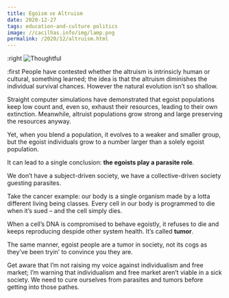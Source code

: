```yaml
---
title: Egoism 𝑣𝑠 Altruism
date: 2020-12-27
tags: education-and-culture politics
image: //cacilhas.info/img/lamp.png
permalink: /2020/12/altruism.html
---
```

[image]: {{{image}}}

:right ![Thoughtful][image]

:first People have contested whether the altruism is intrinsicly human or
cultural, something learned; the idea is that the altruism diminishes the
individual survival chances. However the natural evolution isn’t so shallow.

Straight computer simulations have demonstrated that egoist populations keep low
count and, even so, exhaust their resources, leading to their own extinction.
Meanwhile, altruist populations grow strong and large preserving the resources
anyway.

Yet, when you blend a population, it evolves to a weaker and smaller group, but
the egoist individuals grow to a number larger than a solely egoist population.

It can lead to a single conclusion: **the egoists play a parasite role**.

We don’t have a subject-driven society, we have a collective-driven society
guesting parasites.

Take the cancer example: our body is a single organism made by a lotta different
living being classes. Every cell in our body is programmed to die when it’s
sued – and the cell simply dies.

When a cell’s DNA is compromised to behave egoistly, it refuses to die and keeps
reproducing despide other system health. It’s called **tumor**.

The same manner, egoist people are a tumor in society, not its cogs as they’ve
been tryin’ to convince you they are.

Get aware that I’m not raising my voice against individualism and free market;
I’m warning that individualism and free market aren’t viable in a sick society.
We need to cure ourselves from parasites and tumors before getting into those
pathes.
